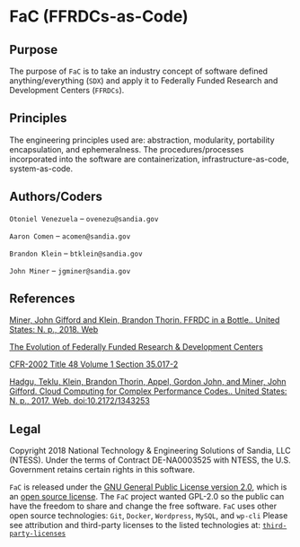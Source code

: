 
# FaC (FFRDCs-as-Code)
  
## Purpose
The purpose of `FaC` is to take an industry concept of software defined anything/everything (`SDX`) and apply it to Federally Funded Research and Development Centers (`FFRDCs`).

## Principles
The engineering principles used are: abstraction, modularity, portability encapsulation, and ephemeralness.  The procedures/processes incorporated into the software are containerization, infrastructure-as-code, system-as-code.

## Authors/Coders

`Otoniel Venezuela` – `ovenezu@sandia.gov`

`Aaron Comen` – `acomen@sandia.gov`

`Brandon Klein` – `btklein@sandia.gov`

`John Miner` – `jgminer@sandia.gov`

## References
[Miner, John Gifford and Klein, Brandon Thorin. FFRDC in a Bottle.. United States: N. p., 2018. Web](https://www.osti.gov/servlets/purl/1513087)

[The Evolution of Federally Funded Research & Development Centers](https://fas.org/pubs/pir/2011spring/FFRDCs.pdf)

[CFR-2002 Title 48 Volume 1 Section 35.017-2](https://www.gpo.gov/fdsys/pkg/CFR-2002-title48-vol1/pdf/CFR-2002-title48-vol1-sec35-017-2.pdf)

[Hadgu, Teklu, Klein, Brandon Thorin, Appel, Gordon John, and Miner, John Gifford. Cloud Computing for Complex Performance Codes.. United States: N. p., 2017. Web. doi:10.2172/1343253](https://prod-ng.sandia.gov/techlib-noauth/access-control.cgi/2017/171208.pdf)

## Legal
Copyright 2018 National Technology & Engineering Solutions of Sandia, LLC (NTESS). Under the terms of Contract DE-NA0003525 with NTESS, the U.S. Government retains certain rights in this software.

`FaC` is released under the [GNU General Public License version 2.0](../GPL), which is an [open source license](https://opensource.org/docs/osd).  The `FaC` project wanted GPL-2.0 so the public can have the freedom to share and change the free software. `FaC` uses other open source technologies: `Git`, `Docker`, `Wordpress`, `MySQL`, and `wp-cli`
Please see attribution and third-party licenses to the listed technologies at: [`third-party-licenses`](../third-party-licenses)
